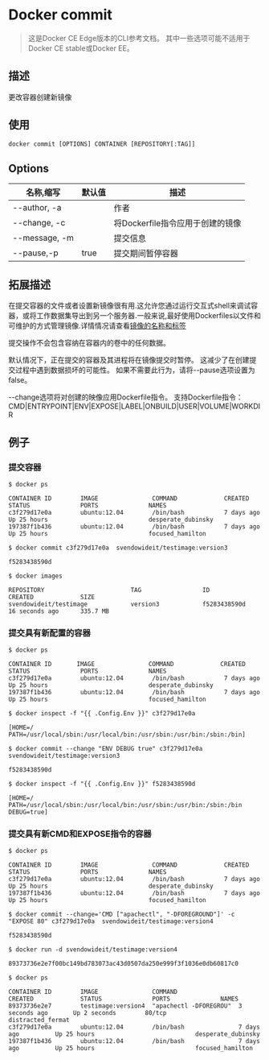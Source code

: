 # Docker commit
> 这是Docker CE Edge版本的CLI参考文档。 其中一些选项可能不适用于Docker CE stable或Docker EE。

## 描述
更改容器创建新镜像

## 使用
```shell
docker commit [OPTIONS] CONTAINER [REPOSITORY[:TAG]]
```

## Options
| 名称,缩写 | 默认值 |	描述	|
|--------|--------|--------|
|    --author, -a    |        |		作者   |
| 	--change, -c	|	|	将Dockerfile指令应用于创建的镜像 |
|	--message, -m	|	| 提交信息	|
|	--pause,-p	| true	|	提交期间暂停容器	|
## 拓展描述
在提交容器的文件或者设置新镜像很有用.这允许您通过运行交互式shell来调试容器，或将工作数据集导出到另一个服务器.一般来说,最好使用Dockerfiles以文件和可维护的方式管理镜像.详情情况请查看[镜像的名称和标签](tag.md)

提交操作不会包含容纳在容器内的卷中的任何数据。

默认情况下，正在提交的容器及其进程将在镜像提交时暂停。 这减少了在创建提交过程中遇到数据损坏的可能性。 如果不需要此行为，请将--pause选项设置为false。

--change选项将对创建的映像应用Dockerfile指令。 支持Dockerfile指令：
CMD|ENTRYPOINT|ENV|EXPOSE|LABEL|ONBUILD|USER|VOLUME|WORKDIR

## 例子
### 提交容器
```shell
$ docker ps

CONTAINER ID        IMAGE               COMMAND             CREATED             STATUS              PORTS              NAMES
c3f279d17e0a        ubuntu:12.04        /bin/bash           7 days ago          Up 25 hours                            desperate_dubinsky
197387f1b436        ubuntu:12.04        /bin/bash           7 days ago          Up 25 hours                            focused_hamilton

$ docker commit c3f279d17e0a  svendowideit/testimage:version3

f5283438590d

$ docker images

REPOSITORY                        TAG                 ID                  CREATED             SIZE
svendowideit/testimage            version3            f5283438590d        16 seconds ago      335.7 MB
```
### 提交具有新配置的容器
```shell
$ docker ps

CONTAINER ID       IMAGE               COMMAND             CREATED             STATUS              PORTS              NAMES
c3f279d17e0a        ubuntu:12.04        /bin/bash           7 days ago          Up 25 hours                            desperate_dubinsky
197387f1b436        ubuntu:12.04        /bin/bash           7 days ago          Up 25 hours                            focused_hamilton

$ docker inspect -f "{{ .Config.Env }}" c3f279d17e0a

[HOME=/ PATH=/usr/local/sbin:/usr/local/bin:/usr/sbin:/usr/bin:/sbin:/bin]

$ docker commit --change "ENV DEBUG true" c3f279d17e0a  svendowideit/testimage:version3

f5283438590d

$ docker inspect -f "{{ .Config.Env }}" f5283438590d

[HOME=/ PATH=/usr/local/sbin:/usr/local/bin:/usr/sbin:/usr/bin:/sbin:/bin DEBUG=true]
```
### 提交具有新CMD和EXPOSE指令的容器
```shell
$ docker ps

CONTAINER ID        IMAGE               COMMAND             CREATED             STATUS              PORTS              NAMES
c3f279d17e0a        ubuntu:12.04        /bin/bash           7 days ago          Up 25 hours                            desperate_dubinsky
197387f1b436        ubuntu:12.04        /bin/bash           7 days ago          Up 25 hours                            focused_hamilton

$ docker commit --change='CMD ["apachectl", "-DFOREGROUND"]' -c "EXPOSE 80" c3f279d17e0a  svendowideit/testimage:version4

f5283438590d

$ docker run -d svendowideit/testimage:version4

89373736e2e7f00bc149bd783073ac43d0507da250e999f3f1036e0db60817c0

$ docker ps

CONTAINER ID        IMAGE               COMMAND                 CREATED             STATUS              PORTS              NAMES
89373736e2e7        testimage:version4  "apachectl -DFOREGROU"  3 seconds ago       Up 2 seconds        80/tcp             distracted_fermat
c3f279d17e0a        ubuntu:12.04        /bin/bash               7 days ago          Up 25 hours                            desperate_dubinsky
197387f1b436        ubuntu:12.04        /bin/bash               7 days ago          Up 25 hours                            focused_hamilton
```